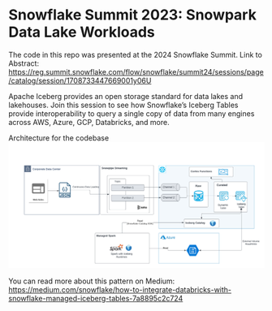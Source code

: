 # Snowflake Summit 2023: Snowpark Data Lake Workloads

The code in this repo was presented at the 2024 Snowflake Summit. Link to Abstract:
https://reg.summit.snowflake.com/flow/snowflake/summit24/sessions/page/catalog/session/1708733447669001y06U 

Apache Iceberg provides an open storage standard for data lakes and lakehouses. Join this session to see how Snowflake’s Iceberg Tables provide interoperability to query a single copy of data from many engines across AWS, Azure, GCP, Databricks, and more.

Architecture for the codebase 
![](https://github.com/sfc-gh-pneedleman/Summit2024_Iceberg/blob/main/images/Summit2024_Iceberg.png)


You can read more about this pattern on Medium:
https://medium.com/snowflake/how-to-integrate-databricks-with-snowflake-managed-iceberg-tables-7a8895c2c724 